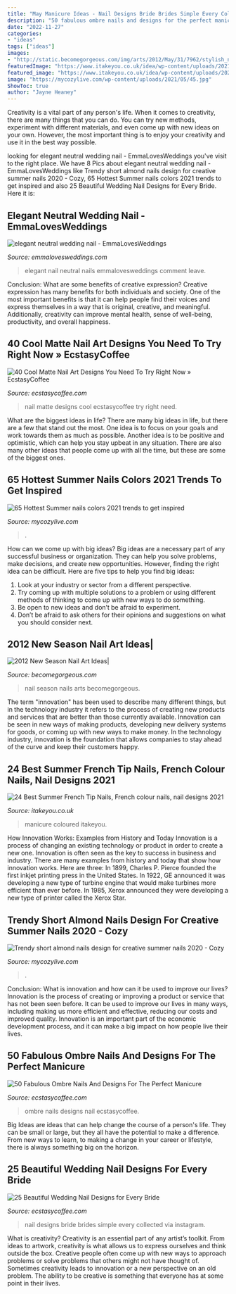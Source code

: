 ```yaml
---
title: "May Manicure Ideas - Nail Designs Bride Brides Simple Every Collected Via Instagram"
description: "50 fabulous ombre nails and designs for the perfect manicure"
date: "2022-11-27"
categories:
- "ideas"
tags: ["ideas"]
images:
- "http://static.becomegorgeous.com/img/arts/2012/May/31/7962/stylish_nail_art_desigsn_summer.jpg"
featuredImage: "https://www.itakeyou.co.uk/idea/wp-content/uploads/2021/06/summer-nail-designs-24.jpg"
featured_image: "https://www.itakeyou.co.uk/idea/wp-content/uploads/2021/06/summer-nail-designs-24.jpg"
image: "https://mycozylive.com/wp-content/uploads/2021/05/45.jpg"
ShowToc: true
author: "Jayne Heaney"
---
```



Creativity is a vital part of any person's life. When it comes to creativity, there are many things that you can do. You can try new methods, experiment with different materials, and even come up with new ideas on your own. However, the most important thing is to enjoy your creativity and use it in the best way possible.

	

		
looking for elegant neutral wedding nail - EmmaLovesWeddings you've visit to the right place. We have 8 Pics about elegant neutral wedding nail - EmmaLovesWeddings like Trendy short almond nails design for creative summer nails 2020 - Cozy, 65 Hottest Summer nails colors 2021 trends to get inspired and also 25 Beautiful Wedding Nail Designs for Every Bride. Here it is:
		
    
## Elegant Neutral Wedding Nail - EmmaLovesWeddings

<img loading=lazy src="http://emmalovesweddings.com/wp-content/uploads/2018/05/elegant-neutral-wedding-nail.jpg" onerror="this.onerror=null;this.src='https://tse4.mm.bing.net/th?id=OIP.bqb5qRmZzQT8en2yJUAc0gHaLG&amp;pid=15.1';" alt="elegant neutral wedding nail - EmmaLovesWeddings">

_Source: emmalovesweddings.com_

>elegant nail neutral nails emmalovesweddings comment leave. 

	

Conclusion: What are some benefits of creative expression?
Creative expression has many benefits for both individuals and society. One of the most important benefits is that it can help people find their voices and express themselves in a way that is original, creative, and meaningful. Additionally, creativity can improve mental health, sense of well-being, productivity, and overall happiness.

    
## 40 Cool Matte Nail Art Designs You Need To Try Right Now » EcstasyCoffee

<img loading=lazy src="https://i2.wp.com/www.ecstasycoffee.com/wp-content/uploads/2016/09/Matte-Nail-Art-Ideas-@EcstasyCoffee-14.jpg?resize=564%2C564" onerror="this.onerror=null;this.src='https://tse2.mm.bing.net/th?id=OIP.MLXGtIEtXrQXnSjNwR8R3AHaHa&amp;pid=15.1';" alt="40 Cool Matte Nail Art Designs You Need To Try Right Now » EcstasyCoffee">

_Source: ecstasycoffee.com_

>nail matte designs cool ecstasycoffee try right need. 

	

What are the biggest ideas in life?
There are many big ideas in life, but there are a few that stand out the most. One idea is to focus on your goals and work towards them as much as possible. Another idea is to be positive and optimistic, which can help you stay upbeat in any situation. There are also many other ideas that people come up with all the time, but these are some of the biggest ones.

    
## 65 Hottest Summer Nails Colors 2021 Trends To Get Inspired

<img loading=lazy src="https://mycozylive.com/wp-content/uploads/2021/05/45.jpg" onerror="this.onerror=null;this.src='https://tse4.mm.bing.net/th?id=OIP.oFPps1j4GTIs83pjH_YQPQHaLH&amp;pid=15.1';" alt="65 Hottest Summer nails colors 2021 trends to get inspired">

_Source: mycozylive.com_

>. 

	

How can we come up with big ideas?
Big ideas are a necessary part of any successful business or organization. They can help you solve problems, make decisions, and create new opportunities. However, finding the right idea can be difficult. Here are five tips to help you find big ideas:
1. Look at your industry or sector from a different perspective.
2. Try coming up with multiple solutions to a problem or using different methods of thinking to come up with new ways to do something.
3. Be open to new ideas and don’t be afraid to experiment.
4. Don’t be afraid to ask others for their opinions and suggestions on what you should consider next.

    
## 2012 New Season Nail Art Ideas|

<img loading=lazy src="http://static.becomegorgeous.com/img/arts/2012/May/31/7962/stylish_nail_art_desigsn_summer.jpg" onerror="this.onerror=null;this.src='https://tse4.mm.bing.net/th?id=OIP.YPas9vOPgo6U5pXiKjAU7QHaJ4&amp;pid=15.1';" alt="2012 New Season Nail Art Ideas|">

_Source: becomegorgeous.com_

>nail season nails arts becomegorgeous. 

	

The term "innovation" has been used to describe many different things, but in the technology industry it refers to the process of creating new products and services that are better than those currently available. Innovation can be seen in new ways of making products, developing new delivery systems for goods, or coming up with new ways to make money. In the technology industry, innovation is the foundation that allows companies to stay ahead of the curve and keep their customers happy.

    
## 24 Best Summer French Tip Nails, French Colour Nails, Nail Designs 2021

<img loading=lazy src="https://www.itakeyou.co.uk/idea/wp-content/uploads/2021/06/summer-nail-designs-24.jpg" onerror="this.onerror=null;this.src='https://tse2.mm.bing.net/th?id=OIP.fqi9o-C3e8MOOMlg8vLpsQHaNg&amp;pid=15.1';" alt="24 Best Summer French Tip Nails, French colour nails, nail designs 2021">

_Source: itakeyou.co.uk_

>manicure coloured itakeyou. 

	

How Innovation Works: Examples from History and Today
Innovation is a process of changing an existing technology or product in order to create a new one. Innovation is often seen as the key to success in business and industry. There are many examples from history and today that show how innovation works. Here are three: 
In 1899, Charles P. Pierce founded the first inkjet printing press in the United States.
In 1922, GE announced it was developing a new type of turbine engine that would make turbines more efficient than ever before. 
In 1985, Xerox announced they were developing a new type of printer called the Xerox Star.

    
## Trendy Short Almond Nails Design For Creative Summer Nails 2020 - Cozy

<img loading=lazy src="https://mycozylive.com/wp-content/uploads/2020/07/31-1.png" onerror="this.onerror=null;this.src='https://tse1.mm.bing.net/th?id=OIP.YQHbsxlvx4Zk2gBgTIT_bAHaKc&amp;pid=15.1';" alt="Trendy short almond nails design for creative summer nails 2020 - Cozy">

_Source: mycozylive.com_

>. 

	

Conclusion: What is innovation and how can it be used to improve our lives?
Innovation is the process of creating or improving a product or service that has not been seen before. It can be used to improve our lives in many ways, including making us more efficient and effective, reducing our costs and improved quality. Innovation is an important part of the economic development process, and it can make a big impact on how people live their lives.

    
## 50 Fabulous Ombre Nails And Designs For The Perfect Manicure

<img loading=lazy src="https://i1.wp.com/www.ecstasycoffee.com/wp-content/uploads/2017/01/White-Ombre-Nail-Design.jpg?resize=600%2C901" onerror="this.onerror=null;this.src='https://tse2.mm.bing.net/th?id=OIP.SM6SOKDONImLGyP2sJKDMQHaLH&amp;pid=15.1';" alt="50 Fabulous Ombre Nails And Designs For The Perfect Manicure">

_Source: ecstasycoffee.com_

>ombre nails designs nail ecstasycoffee. 

	

Big Ideas are ideas that can help change the course of a person's life. They can be small or large, but they all have the potential to make a difference. From new ways to learn, to making a change in your career or lifestyle, there is always something big on the horizon.

    
## 25 Beautiful Wedding Nail Designs For Every Bride

<img loading=lazy src="https://i0.wp.com/www.ecstasycoffee.com/wp-content/uploads/2016/06/Simple-Wedding-Nail-Art-Designs.jpg?resize=750%2C1088" onerror="this.onerror=null;this.src='https://tse2.mm.bing.net/th?id=OIP.K_LD6F0vrsbXyhtwjKEw8AHaKv&amp;pid=15.1';" alt="25 Beautiful Wedding Nail Designs for Every Bride">

_Source: ecstasycoffee.com_

>nail designs bride brides simple every collected via instagram. 

	

What is creativity?
Creativity is an essential part of any artist’s toolkit. From ideas to artwork, creativity is what allows us to express ourselves and think outside the box. Creative people often come up with new ways to approach problems or solve problems that others might not have thought of. Sometimes creativity leads to innovation or a new perspective on an old problem. The ability to be creative is something that everyone has at some point in their lives.


